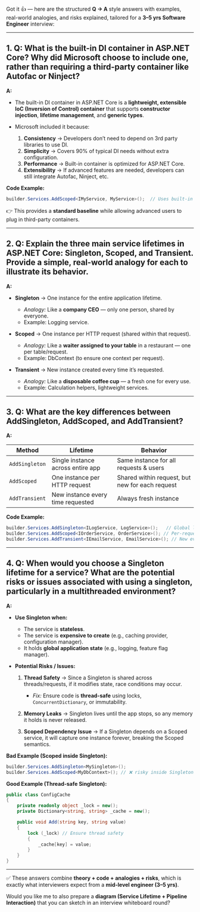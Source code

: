 Got it 👍 — here are the structured **Q → A** style answers with examples, real-world analogies, and risks explained, tailored for a **3–5 yrs Software Engineer** interview:

---

## **1. Q: What is the built-in DI container in ASP.NET Core? Why did Microsoft choose to include one, rather than requiring a third-party container like Autofac or Ninject?**

**A:**

* The built-in DI container in ASP.NET Core is a **lightweight, extensible IoC (Inversion of Control) container** that supports **constructor injection**, **lifetime management**, and **generic types**.
* Microsoft included it because:

  1. **Consistency** → Developers don’t need to depend on 3rd party libraries to use DI.
  2. **Simplicity** → Covers 90% of typical DI needs without extra configuration.
  3. **Performance** → Built-in container is optimized for ASP.NET Core.
  4. **Extensibility** → If advanced features are needed, developers can still integrate Autofac, Ninject, etc.

**Code Example:**

```csharp
builder.Services.AddScoped<IMyService, MyService>();  // Uses built-in DI
```

👉 This provides a **standard baseline** while allowing advanced users to plug in third-party containers.

---

## **2. Q: Explain the three main service lifetimes in ASP.NET Core: Singleton, Scoped, and Transient. Provide a simple, real-world analogy for each to illustrate its behavior.**

**A:**

* **Singleton** → One instance for the entire application lifetime.

  * *Analogy:* Like a **company CEO** — only one person, shared by everyone.
  * Example: Logging service.

* **Scoped** → One instance per HTTP request (shared within that request).

  * *Analogy:* Like a **waiter assigned to your table** in a restaurant — one per table/request.
  * Example: DbContext (to ensure one context per request).

* **Transient** → New instance created every time it’s requested.

  * *Analogy:* Like a **disposable coffee cup** — a fresh one for every use.
  * Example: Calculation helpers, lightweight services.

---

## **3. Q: What are the key differences between AddSingleton, AddScoped, and AddTransient?**

**A:**

| Method         | Lifetime                          | Behavior                                        |
| -------------- | --------------------------------- | ----------------------------------------------- |
| `AddSingleton` | Single instance across entire app | Same instance for all requests & users          |
| `AddScoped`    | One instance per HTTP request     | Shared within request, but new for each request |
| `AddTransient` | New instance every time requested | Always fresh instance                           |

**Code Example:**

```csharp
builder.Services.AddSingleton<ILogService, LogService>();   // Global logger
builder.Services.AddScoped<IOrderService, OrderService>(); // Per-request service
builder.Services.AddTransient<IEmailService, EmailService>(); // New every time
```

---

## **4. Q: When would you choose a Singleton lifetime for a service? What are the potential risks or issues associated with using a singleton, particularly in a multithreaded environment?**

**A:**

* **Use Singleton when:**

  * The service is **stateless**.
  * The service is **expensive to create** (e.g., caching provider, configuration manager).
  * It holds **global application state** (e.g., logging, feature flag manager).

* **Potential Risks / Issues:**

  1. **Thread Safety** → Since a Singleton is shared across threads/requests, if it modifies state, race conditions may occur.

     * *Fix:* Ensure code is **thread-safe** using locks, `ConcurrentDictionary`, or immutability.
  2. **Memory Leaks** → Singleton lives until the app stops, so any memory it holds is never released.
  3. **Scoped Dependency Issue** → If a Singleton depends on a Scoped service, it will capture one instance forever, breaking the Scoped semantics.

**Bad Example (Scoped inside Singleton):**

```csharp
builder.Services.AddSingleton<MySingleton>();
builder.Services.AddScoped<MyDbContext>(); // ❌ risky inside Singleton
```

**Good Example (Thread-safe Singleton):**

```csharp
public class ConfigCache
{
    private readonly object _lock = new();
    private Dictionary<string, string> _cache = new();

    public void Add(string key, string value)
    {
        lock (_lock) // Ensure thread safety
        {
            _cache[key] = value;
        }
    }
}
```

---

✅ These answers combine **theory + code + analogies + risks**, which is exactly what interviewers expect from a **mid-level engineer (3–5 yrs)**.

Would you like me to also prepare a **diagram (Service Lifetime + Pipeline Interaction)** that you can sketch in an interview whiteboard round?
